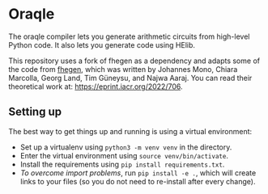 # Oraqle
The oraqle compiler lets you generate arithmetic circuits from high-level Python code. It also lets you generate code using HElib.

This repository uses a fork of fhegen as a dependency and adapts some of the code from [fhegen](https://github.com/Crypto-TII/fhegen), which was written by Johannes Mono, Chiara Marcolla, Georg Land, Tim Güneysu, and Najwa Aaraj. You can read their theoretical work at: https://eprint.iacr.org/2022/706.

## Setting up
The best way to get things up and running is using a virtual environment:
- Set up a virtualenv using `python3 -m venv venv` in the directory.
- Enter the virtual environment using `source venv/bin/activate`.
- Install the requirements using `pip install requirements.txt`.
- *To overcome import problems*, run `pip install -e .`, which will create links to your files (so you do not need to re-install after every change).
